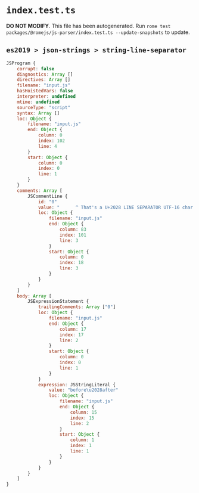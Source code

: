 # `index.test.ts`

**DO NOT MODIFY**. This file has been autogenerated. Run `rome test packages/@romejs/js-parser/index.test.ts --update-snapshots` to update.

## `es2019 > json-strings > string-line-separator`

```javascript
JSProgram {
	corrupt: false
	diagnostics: Array []
	directives: Array []
	filename: "input.js"
	hasHoistedVars: false
	interpreter: undefined
	mtime: undefined
	sourceType: "script"
	syntax: Array []
	loc: Object {
		filename: "input.js"
		end: Object {
			column: 0
			index: 102
			line: 4
		}
		start: Object {
			column: 0
			index: 0
			line: 1
		}
	}
	comments: Array [
		JSCommentLine {
			id: "0"
			value: "      ^ That's a U+2028 LINE SEPARATOR UTF-16 char (between 'before' and 'after')"
			loc: Object {
				filename: "input.js"
				end: Object {
					column: 83
					index: 101
					line: 3
				}
				start: Object {
					column: 0
					index: 18
					line: 3
				}
			}
		}
	]
	body: Array [
		JSExpressionStatement {
			trailingComments: Array ["0"]
			loc: Object {
				filename: "input.js"
				end: Object {
					column: 17
					index: 17
					line: 2
				}
				start: Object {
					column: 0
					index: 0
					line: 1
				}
			}
			expression: JSStringLiteral {
				value: "before\u2028after"
				loc: Object {
					filename: "input.js"
					end: Object {
						column: 15
						index: 15
						line: 2
					}
					start: Object {
						column: 1
						index: 1
						line: 1
					}
				}
			}
		}
	]
}
```
